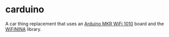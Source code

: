 # carduino
A car thing replacement that uses an [Arduino MKR WiFi 1010](https://store.arduino.cc/products/arduino-mkr-wifi-1010) board and the [WiFiNINA](https://www.arduino.cc/reference/en/libraries/wifinina/) library.
